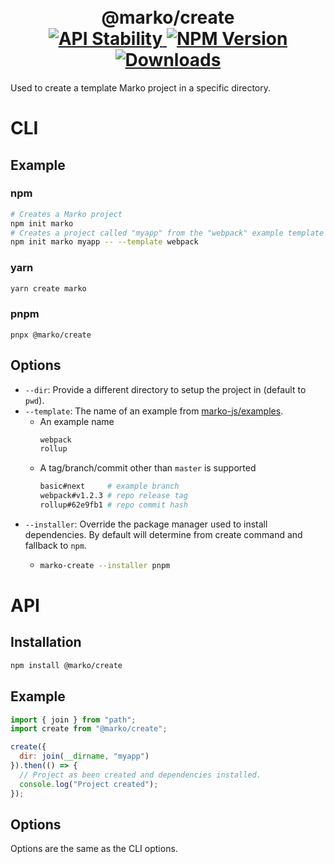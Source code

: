 <h1 align="center">
  <!-- Logo -->
  <br/>
  @marko/create
	<br/>

  <!-- Stability -->
  <a href="https://nodejs.org/api/documentation.html#documentation_stability_index">
    <img src="https://img.shields.io/badge/stability-stable-green.svg" alt="API Stability"/>
  </a>
  <!-- NPM Version -->
  <a href="https://npmjs.org/package/@marko/create">
    <img src="https://img.shields.io/npm/v/@marko/create.svg" alt="NPM Version"/>
  </a>
  <!-- Downloads -->
  <a href="https://npmjs.org/package/@marko/create">
    <img src="https://img.shields.io/npm/dm/@marko/create.svg" alt="Downloads"/>
  </a>
</h1>

Used to create a template Marko project in a specific directory.

# CLI

## Example

### npm

```bash
# Creates a Marko project
npm init marko
# Creates a project called "myapp" from the "webpack" example template
npm init marko myapp -- --template webpack
```

### yarn

```bash
yarn create marko
```

### pnpm

```
pnpx @marko/create
```

## Options

- `--dir`: Provide a different directory to setup the project in (default to `pwd`).
- `--template`: The name of an example from [marko-js/examples](https://github.com/marko-js/examples/tree/master/examples).
  - An example name
    ```bash
    webpack
    rollup
    ```
  - A tag/branch/commit other than `master` is supported
    ```bash
    basic#next     # example branch
    webpack#v1.2.3 # repo release tag
    rollup#62e9fb1 # repo commit hash
    ```
- `--installer`: Override the package manager used to install dependencies. By default will determine from create command and fallback to `npm`.
  - ```bash
    marko-create --installer pnpm
    ```

# API

## Installation

```bash
npm install @marko/create
```

## Example

```javascript
import { join } from "path";
import create from "@marko/create";

create({
  dir: join(__dirname, "myapp")
}).then(() => {
  // Project as been created and dependencies installed.
  console.log("Project created");
});
```

## Options

Options are the same as the CLI options.
